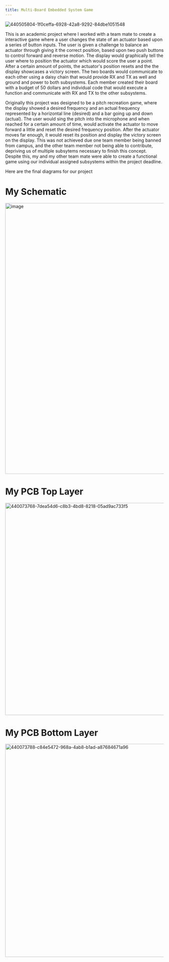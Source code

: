 ```yaml
---
title: Multi-Board Embedded System Game
---
```


![440505804-1f0ceffa-6928-42a8-9292-84dbe1051548](https://github.com/user-attachments/assets/0a3cad9a-d469-4523-98cb-f36a334c22a7)

This is an academic project where I worked with a team mate to create a interactive game where a user changes the state of an actuator based upon a series of button inputs. The user is given a challenge to balance an actuator through giving it the correct position, based upon two push buttons to control forward and reverse motion. The display would graphically tell the user where to position the actuator which would score the user a point. After a certain amount of points, the actuator's position resets and the the display showcases a victory screen. The two boards would communicate to each other using a daisy chain that would provide RX and TX as well and ground and power to both subsystems. Each member created their board with a budget of 50 dollars and individual code that would execute a function and communicate with RX and TX to the other subsystems.

Originally this project was designed to be a pitch recreation game, where the display showed a desired frequency and an actual frequency represented by a horizontal line (desired) and a bar going up and down (actual). The user would sing the pitch into the microphone and when reached for a certain amount of time, would activate the actuator to move forward a little and reset the desired frequency position. After the actuator moves far enough, it would reset its position and display the victory screen on the display. This was not achieved due one team member being banned from campus, and the other team member not being able to contribute, depriving us of multiple subsytems necessary to finish this concept. Despite this, my and my other team mate were able to create a functional game using our individual assigned subsystems within the project deadline.

Here are the final diagrams for our project

# My Schematic
<img width="1162" height="860" alt="image" src="https://github.com/user-attachments/assets/c008c43a-c5f4-47b4-a537-4c3b67993052" />

# My PCB Top Layer
<img width="948" height="674" alt="440073768-7dea54d6-c8b3-4bd8-8218-05ad9ac733f5" src="https://github.com/user-attachments/assets/bf31ca38-ef77-4e2e-86ca-bb55e865f80f" />

# My PCB Bottom Layer
<img width="951" height="677" alt="440073788-c84e5472-968a-4ab8-b1ad-a87684671a96" src="https://github.com/user-attachments/assets/5036b5c3-b3f6-49bc-8b9c-08757e1f0541" />
